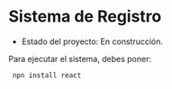 <h1> Sistema de Registro</h1>

- Estado del proyecto: En construcción.

Para ejecutar el sistema, debes poner:

``` npn install react```
